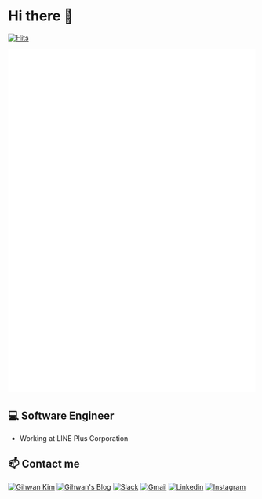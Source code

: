# Hi there 👋

[![Hits](https://hits.seeyoufarm.com/api/count/incr/badge.svg?url=https%3A%2F%2Fgithub.com%2Fghkim3221%2Fghkim3221)](https://hits.seeyoufarm.com)

![Metrics](https://github.com/ghkim3221/ghkim3221/blob/master/github-metrics.svg)

## 💻 Software Engineer

 - Working at LINE Plus Corporation

## 📫 Contact me

[![Gihwan Kim](https://img.shields.io/badge/-Gihwan_Kim-663399?logo=Gatsby&logoColor=white&link=https://gihwankim.com)](https://gihwankim.com)
[![Gihwan's Blog](https://img.shields.io/badge/-Gihwan's_Blog-663399?logo=Gatsby&logoColor=white&link=https://gihwan.dev)](https://gihwan.dev)
[![Slack](https://img.shields.io/badge/-Slack-4a154b?logo=Slack&logoColor=white&link=https://ghkim3221.slack.com)](https://ghkim3221.slack.com)
[![Gmail](https://img.shields.io/badge/-Gmail-d14836?logo=Gmail&logoColor=white&link=mailto:ghkim3221@gmail.com)](mailto:ghkim3221@gmail.com)
[![Linkedin](https://img.shields.io/badge/-LinkedIn-0077b5?logo=Linkedin&logoColor=white&link=https://www.linkedin.com/in/ghkim3221/)](https://www.linkedin.com/in/ghkim3221/)
[![Instagram](https://img.shields.io/badge/-Instagram-e4405f?logo=Instagram&logoColor=white&link=https://www.instagram.com/gihwan.dev)](https://www.instagram.com/gihwan.dev)
